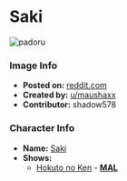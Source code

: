 # Saki

![padoru](https://raw.githubusercontent.com/shadow578/Padoru-Padoru/master/Padoru/emergence-saki.png "Saki")

### Image Info
* **Posted on:**     [reddit.com](https://www.reddit.com/r/Padoru/comments/dw3l2b/cursed_padoru_i_have_177013_reasons_to_say_that/)
* **Created by:**    [u/maushaxx](https://github.com/shadow578/Padoru-Padoru/blob/master/table-of-contents/creators/umaushaxx.md)
* **Contributor:**   shadow578

### Character Info
* **Name:**   [Saki](https://myanimelist.net/character/135838)
* **Shows:**
  * [Hokuto no Ken](https://github.com/shadow578/Padoru-Padoru/blob/master/table-of-contents/shows/HokutonoKen.md) - [__MAL__](https://myanimelist.net/anime/967/Hokuto_no_Ken)


